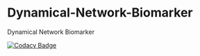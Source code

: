 # Dynamical-Network-Biomarker
Dynamical Network Biomarker

[![Codacy Badge](https://app.codacy.com/project/badge/Grade/74dd0a3f2cb9426eabdc1c8ee092e2f7)](https://www.codacy.com/gh/lllvcs/Dynamical-Network-Biomarker/dashboard?utm_source=github.com&amp;utm_medium=referral&amp;utm_content=lllvcs/Dynamical-Network-Biomarker&amp;utm_campaign=Badge_Grade)
